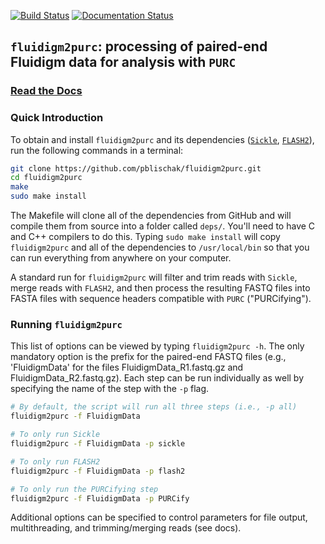 [![Build Status](https://travis-ci.org/pblischak/fluidigm2purc.svg?branch=master)](https://travis-ci.org/pblischak/fluidigm2purc) [![Documentation Status](https://readthedocs.org/projects/fluidigm2purc/badge/?version=latest)](http://fluidigm2purc.readthedocs.io/en/latest/?badge=latest)

## `fluidigm2purc`: processing of paired-end Fluidigm data for analysis with `PURC`

### [**Read the Docs**](http://fluidigm2purc.readthedocs.io/en/latest/?badge=latest)

### Quick Introduction

To obtain and install `fluidigm2purc` and its dependencies
([`Sickle`](https://github.com/najoshi/sickle),
[`FLASH2`](https://github.com/dstreett/FLASH2)),
run the following commands in a terminal:

```bash
git clone https://github.com/pblischak/fluidigm2purc.git
cd fluidigm2purc
make
sudo make install
```

The Makefile will clone all of the dependencies from GitHub and will compile
them from source into a folder called `deps/`. You'll need to have C and C++ compilers
to do this. Typing `sudo make install` will copy
`fluidigm2purc` and all of the dependencies to `/usr/local/bin` so that you can
run everything from anywhere on your computer.

A standard run for `fluidigm2purc` will filter and trim reads with `Sickle`, merge
reads with `FLASH2`, and then process the resulting FASTQ files into FASTA files
with sequence headers compatible with `PURC` ("PURCifying").

### Running `fluidigm2purc`

This list of options can be viewed by typing `fluidigm2purc -h`. The only mandatory
option is the prefix for the paired-end FASTQ files (e.g., 'FluidigmData' for the files
FluidigmData_R1.fastq.gz and FluidigmData_R2.fastq.gz). Each step can be run individually
as well by specifying the name of the step with the `-p` flag.

```bash
# By default, the script will run all three steps (i.e., -p all)
fluidigm2purc -f FluidigmData

# To only run Sickle
fluidigm2purc -f FluidigmData -p sickle

# To only run FLASH2
fluidigm2purc -f FluidigmData -p flash2

# To only run the PURCifying step
fluidigm2purc -f FluidigmData -p PURCify
```

Additional options can be specified to control parameters for file output,
multithreading, and trimming/merging reads (see docs).
